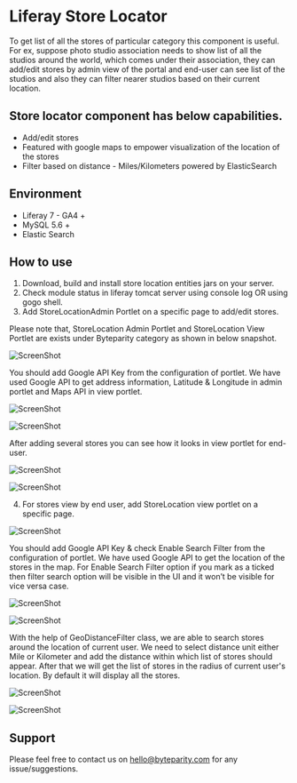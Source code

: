 # Liferay Store Locator

To get list of all the stores of particular category this component is useful. For ex, suppose photo studio association needs to show list of all the studios around the world, which comes under their association, they can add/edit stores by admin view of the portal and end-user can see list of the studios and also they can filter nearer studios based on their current location.

## Store locator component has below capabilities.
*	Add/edit stores
*	Featured with google maps to empower visualization of the location of the stores
*	Filter based on distance - Miles/Kilometers powered by ElasticSearch

## Environment

* Liferay 7 - GA4 +
*	MySQL 5.6 +
*	Elastic Search

## How to use

1. Download, build and install store location entities jars on your server.
2. Check module status in liferay tomcat server using console log OR using gogo shell.
3. Add StoreLocationAdmin Portlet on a specific page to add/edit stores.

Please note that, StoreLocation Admin Portlet and StoreLocation View Portlet are exists under Byteparity category as shown in below snapshot.

![ScreenShot](https://user-images.githubusercontent.com/24852574/43137011-25fe26ec-8f68-11e8-9eeb-acac95246d75.PNG)


You should add Google API Key from the configuration of portlet. We have used Google API to get address information, Latitude & Longitude in admin portlet and Maps API in view portlet.


![ScreenShot](https://user-images.githubusercontent.com/24852574/43137101-7261bf26-8f68-11e8-8e2e-fbd8888d8fb1.PNG)

![ScreenShot](https://user-images.githubusercontent.com/24852574/43137133-8c58ab10-8f68-11e8-97e1-2a08b8bcfd27.PNG)

After adding several stores you can see how it looks in view portlet for end-user.
   
![ScreenShot](https://user-images.githubusercontent.com/24852574/43137227-e773e30c-8f68-11e8-828d-22462f4718be.PNG)


![ScreenShot](https://user-images.githubusercontent.com/24852574/43137270-08f32498-8f69-11e8-81e1-38628c78e93a.PNG)


4. For stores view by end user, add StoreLocation view portlet on a specific page.


![ScreenShot](https://user-images.githubusercontent.com/24852574/43137336-3793b0f6-8f69-11e8-8057-5bd9f6b180cc.PNG)

You should add Google API Key & check Enable Search Filter from the configuration of portlet. 
We have used Google API to get the location of the stores in the map. For Enable Search Filter option if you mark as a ticked then filter search option will be visible in the UI and it won’t be visible for vice versa case.

![ScreenShot](https://user-images.githubusercontent.com/24852574/43137383-64e52ad0-8f69-11e8-9838-71c5d9b58060.PNG)

![ScreenShot](https://user-images.githubusercontent.com/24852574/43137430-8687f3d4-8f69-11e8-9e6d-15e85adf7b49.PNG)

With the help of GeoDistanceFilter class, we are able to search stores around the location of current user. We need to select distance unit either Mile or Kilometer and add the distance within which list of stores should appear. After that we will get the list of stores in the radius of current user's location. By default it will display all the stores.

![ScreenShot](https://user-images.githubusercontent.com/24852574/43137565-b09dec1e-8f69-11e8-8853-0ad49c5c3cec.PNG)

![ScreenShot](https://user-images.githubusercontent.com/24852574/43137590-c7359738-8f69-11e8-82f2-b6ad47782dce.PNG)

## Support
   Please feel free to contact us on hello@byteparity.com for any issue/suggestions.

